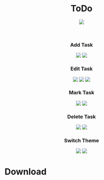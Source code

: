 
<h1 align="center">ToDo</h1>

<div align="center">
  <img src = "https://user-images.githubusercontent.com/88266321/180992204-ebefc00a-267c-40da-a907-d0ea1efc1f48.png" >
</div>
<br><br>

<h3 align="center">Add Task</h1>
<div align="center">
  <img src = "https://user-images.githubusercontent.com/88266321/180995170-32430809-1c49-4a34-b92d-e717f116d71f.png" >
  <img src = "https://user-images.githubusercontent.com/88266321/180995686-c62c3593-98d0-4661-ac7c-a9ee466d17ff.png" >
  <h3 align="center"> Edit Task</h1>
  <img src = "https://user-images.githubusercontent.com/88266321/180996415-e58f9193-3f97-4a56-bf75-5e332cbbe36c.png" >
  <img src = "https://user-images.githubusercontent.com/88266321/180997878-f3160038-99f1-4bb3-9419-d54454c7b11f.png" >
  <img src = "https://user-images.githubusercontent.com/88266321/180998111-437d1903-bc35-4268-88c5-3ceaa7abe6d1.png" >
  <h3 align="center"> Mark Task</h1>
  <img src = "https://user-images.githubusercontent.com/88266321/180999302-3c03ae8a-a1e2-4e8e-bb56-34f46e5d11ba.png" >
  <img src = "https://user-images.githubusercontent.com/88266321/180999531-5a7d4a1b-781b-4feb-8965-a0bcb0346926.png" >
  <h3 align="center"> Delete Task</h1>
  <img src = "https://user-images.githubusercontent.com/88266321/181000157-97bb349a-d965-46f4-be93-6b9f8ce4ac46.png" >
  <img src = "https://user-images.githubusercontent.com/88266321/181000467-7fbd747d-174e-4959-8d62-a4706e4ef191.png" >
  <h3 align="center"> Switch Theme</h1>
  <img src = "https://user-images.githubusercontent.com/88266321/181001262-e4aa2e1c-8df4-4396-8251-12cf2b860252.png" >
  <img src = "https://user-images.githubusercontent.com/88266321/181001835-e54e61a1-a289-4d45-a908-4997cd1809f2.png" >




</div>


<h1>Download </h1>

